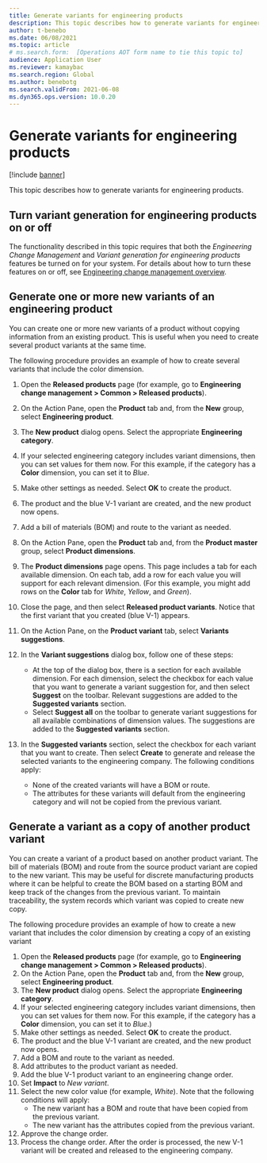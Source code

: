 ```yaml
---
title: Generate variants for engineering products
description: This topic describes how to generate variants for engineering products
author: t-benebo
ms.date: 06/08/2021
ms.topic: article
# ms.search.form:  [Operations AOT form name to tie this topic to]
audience: Application User
ms.reviewer: kamaybac
ms.search.region: Global
ms.author: benebotg
ms.search.validFrom: 2021-06-08
ms.dyn365.ops.version: 10.0.20
---
```


# Generate variants for engineering products

[!include [banner](../includes/banner.md)]

This topic describes how to generate variants for engineering products.

## Turn variant generation for engineering products on or off

The functionality described in this topic requires that both the *Engineering Change Management* and *Variant generation for engineering products* features be turned on for your system. For details about how to turn these features on or off, see [Engineering change management overview](product-engineering-overview.md).

## Generate one or more new variants of an engineering product

You can create one or more new variants of a product without copying information from an existing product. This is useful when you need to create several product variants at the same time.

The following procedure provides an example of how to create several variants that include the color dimension.

1. Open the **Released products** page (for example, go to **Engineering change management \> Common \> Released products**).
1. On the Action Pane, open the **Product** tab and, from the **New** group, select **Engineering product**.
1. The **New product** dialog opens. Select the appropriate **Engineering category**.
1. If your selected engineering category includes variant dimensions, then you can set values for them now. For this example, if the category has a **Color** dimension, you can set it to *Blue*.
1. Make other settings as needed. Select **OK** to create the product.
1. The product and the blue V-1 variant are created, and the new product now opens.
1. Add a bill of materials (BOM) and route to the variant as needed.
1. On the Action Pane, open the **Product** tab and, from the **Product master** group, select **Product dimensions**.
1. The **Product dimensions** page opens. This page includes a tab for each available dimension. On each tab, add a row for each value you will support for each relevant dimension. (For this example, you might add rows on the **Color** tab for *White*, *Yellow*, and *Green*).
1. Close the page, and then select **Released product variants**. Notice that the first variant that you created (blue V-1) appears.
1. On the Action Pane, on the **Product variant** tab, select **Variants suggestions**.
1. In the **Variant suggestions** dialog box, follow one of these steps:

    - At the top of the dialog box, there is a section for each available dimension. For each dimension, select the checkbox for each value that you want to generate a variant suggestion for, and then select **Suggest** on the toolbar. Relevant suggestions are added to the **Suggested variants** section.
    - Select **Suggest all** on the toolbar to generate variant suggestions for all available combinations of dimension values. The suggestions are added to the **Suggested variants** section.

1. In the **Suggested variants** section, select the checkbox for each variant that you want to create. Then select **Create** to generate and release the selected variants to the engineering company. The following conditions apply:

    - None of the created variants will have a BOM or route.
    - The attributes for these variants will default from the engineering category and will not be copied from the previous variant.

## Generate a variant as a copy of another product variant

You can create a variant of a product based on another product variant. The bill of materials (BOM) and route from the source product variant are copied to the new variant. This may be useful for discrete manufacturing products where it can be helpful to create the BOM based on a starting BOM and keep track of the changes from the previous variant. To maintain traceability, the system records which variant was copied to create new copy.

The following procedure provides an example of how to create a new variant that includes the color dimension by creating a copy of an existing variant

1. Open the **Released products** page (for example, go to **Engineering change management \> Common \> Released products**).
1. On the Action Pane, open the **Product** tab and, from the **New** group, select **Engineering product**.
1. The **New product** dialog opens. Select the appropriate **Engineering category**.
1. If your selected engineering category includes variant dimensions, then you can set values for them now. For this example, if the category has a **Color** dimension, you can  set it to *Blue*.)
1. Make other settings as needed. Select **OK** to create the product.
1. The product and the blue V-1 variant are created, and the new product now opens.
1. Add a BOM and route to the variant as needed.
1. Add attributes to the product variant as needed.
1. Add the blue V-1 product variant to an engineering change order.
1. Set **Impact** to *New variant*.
1. Select the new color value (for example, *White*). Note that the following conditions will apply: 
    - The new variant has a BOM and route that have been copied from the previous variant.
    - The new variant has the attributes copied from the previous variant.
1. Approve the change order.
1. Process the change order. After the order is processed, the new V-1 variant will be created and released to the engineering company.
